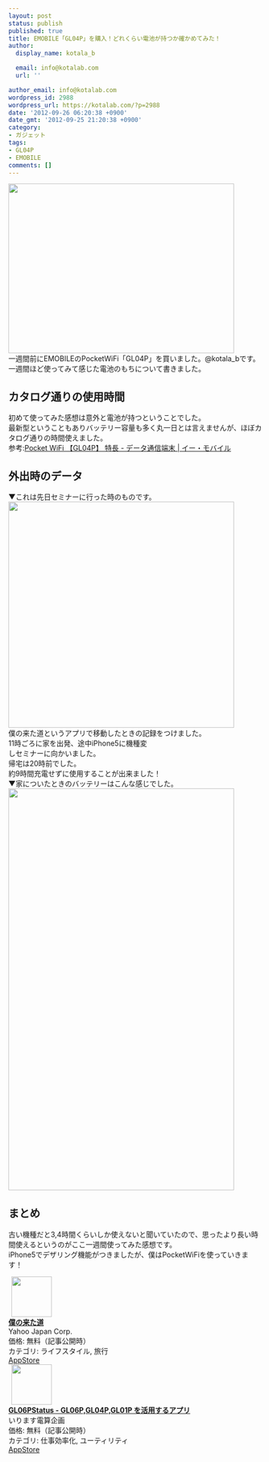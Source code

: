 ```yaml
---
layout: post
status: publish
published: true
title: EMOBILE「GL04P」を購入！どれくらい電池が持つか確かめてみた！
author:
  display_name: kotala_b

  email: info@kotalab.com
  url: ''

author_email: info@kotalab.com
wordpress_id: 2988
wordpress_url: https://kotalab.com/?p=2988
date: '2012-09-26 06:20:38 +0900'
date_gmt: '2012-09-25 21:20:38 +0900'
category:
- ガジェット
tags:
- GL04P
- EMOBILE
comments: []
---
```

<p><img alt="" src="https://kotalab.com/wp-content/uploads/slooProImg_20120926062036.jpg" width="448" height="336" /><br />
一週間前にEMOBILEのPocketWiFi「GL04P」を買いました。@kotala_bです。<br />
一週間ほど使ってみて感じた電池のもちについて書きました。<br />
<!--more--></p>
<h2>カタログ通りの使用時間</h2>
<p>初めて使ってみた感想は意外と電池が持つということでした。<br />
最新型ということもありバッテリー容量も多く丸一日とは言えませんが、ほぼカタログ通りの時間使えました。<br />
参考:<a href="http://emobile.jp/products/gl04p/" target="_blank">Pocket WiFi 【GL04P】 特長 - データ通信端末 | イー・モバイル</a></p>
<h2>外出時のデータ</h2>
<p>▼これは先日セミナーに行った時のものです。<br />
<img alt="" src="https://kotalab.com/wp-content/uploads/slooProImg_20120926062034.jpg" width="448" height="448" /><br />
僕の来た道というアプリで移動したときの記録をつけました。<br />
11時ごろに家を出発、途中iPhone5に機種変<br />
しセミナーに向かいました。<br />
帰宅は20時前でした。<br />
約9時間充電せずに使用することが出来ました！<br />
▼家についたときのバッテリーはこんな感じでした。<br />
<img alt="" src="https://kotalab.com/wp-content/uploads/slooProImg_20120926062032.png" width="448" height="796" /></p>
<h2>まとめ</h2>
<p>古い機種だと3,4時間くらいしか使えないと聞いていたので、思ったより長い時間使えるというのがここ一週間使ってみた感想です。<br />
iPhone5でデザリング機能がつきましたが、僕はPocketWiFiを使っていきます！</p>
<div class="applink">
<div class="applinkimg"><a href="https://itunes.apple.com/jp/app/puno-laita-dao/id536059062?mt=8&uo=4&at=10l4yU" rel="nofollow" target="_blank"><img hspace="6" src="http://a1186.phobos.apple.com/us/r30/Purple4/v4/7c/a0/0e/7ca00ea2-ba5b-70f2-0865-8d568d5313e7/mzl.amaxlysm.png" width="80" /></a></div>
<div class="applinktext">
<div class="applinktitle"><strong><a href="https://itunes.apple.com/jp/app/puno-laita-dao/id536059062?mt=8&uo=4&at=10l4yU" rel="nofollow" target="_blank">僕の来た道</a></strong></div>
<div class="applinkinfo">Yahoo Japan Corp.</div>
<div class="applinkinfo">価格: 無料（記事公開時）</div>
<div class="applinkinfo">カテゴリ: ライフスタイル, 旅行</div>
</div>
<div class="clear"></div>
<div class="appstorelink"><a href="https://itunes.apple.com/jp/app/puno-laita-dao/id536059062?mt=8&uo=4&at=10l4yU" rel="nofollow" target="_blank">AppStore</a></div>
</div>
<div class="applink">
<div class="applinkimg"><a href="https://itunes.apple.com/jp/app/gl06pstatus-gl06p-gl04p-gl01p/id518845331?mt=8&uo=4&at=10l4yU" rel="nofollow" target="_blank"><img hspace="6" src="http://a762.phobos.apple.com/us/r30/Purple/v4/a5/8d/fa/a58dfaf3-7495-9dcc-9491-a50fc118e639/mzl.mwutcham.png" width="80" /></a></div>
<div class="applinktext">
<div class="applinktitle"><strong><a href="https://itunes.apple.com/jp/app/gl06pstatus-gl06p-gl04p-gl01p/id518845331?mt=8&uo=4&at=10l4yU" rel="nofollow" target="_blank">GL06PStatus - GL06P,GL04P,GL01P を活用するアプリ</a></strong></div>
<div class="applinkinfo">いります電算企画</div>
<div class="applinkinfo">価格: 無料（記事公開時）</div>
<div class="applinkinfo">カテゴリ: 仕事効率化, ユーティリティ</div>
</div>
<div class="clear"></div>
<div class="appstorelink"><a href="https://itunes.apple.com/jp/app/gl06pstatus-gl06p-gl04p-gl01p/id518845331?mt=8&uo=4&at=10l4yU" rel="nofollow" target="_blank">AppStore</a></div>
</div>
